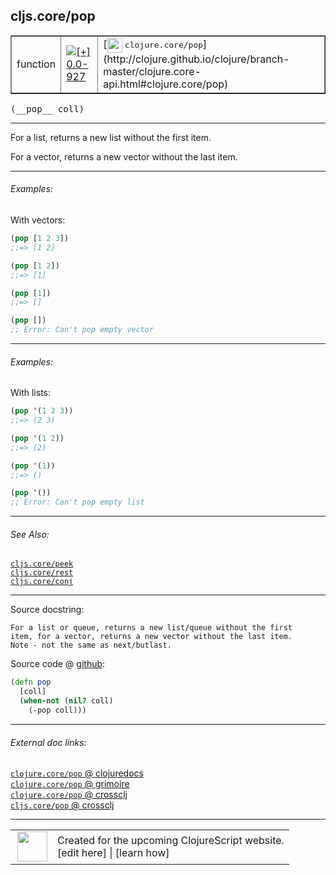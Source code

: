 ## cljs.core/pop



 <table border="1">
<tr>
<td>function</td>
<td><a href="https://github.com/cljsinfo/cljs-api-docs/tree/0.0-927"><img valign="middle" alt="[+] 0.0-927" title="Added in 0.0-927" src="https://img.shields.io/badge/+-0.0--927-lightgrey.svg"></a> </td>
<td>
[<img height="24px" valign="middle" src="http://i.imgur.com/1GjPKvB.png"> <samp>clojure.core/pop</samp>](http://clojure.github.io/clojure/branch-master/clojure.core-api.html#clojure.core/pop)
</td>
</tr>
</table>


 <samp>
(__pop__ coll)<br>
</samp>

---

For a list, returns a new list without the first item.

For a vector, returns a new vector without the last item.



---

###### Examples:

With vectors:

```clj
(pop [1 2 3])
;;=> [1 2]

(pop [1 2])
;;=> [1]

(pop [1])
;;=> []

(pop [])
;; Error: Can't pop empty vector
```



---
###### Examples:

With lists:

```clj
(pop '(1 2 3))
;;=> (2 3)

(pop '(1 2))
;;=> (2)

(pop '(1))
;;=> ()

(pop '())
;; Error: Can't pop empty list
```



---

###### See Also:

[`cljs.core/peek`](../cljs.core/peek.md)<br>
[`cljs.core/rest`](../cljs.core/rest.md)<br>
[`cljs.core/conj`](../cljs.core/conj.md)<br>

---


Source docstring:

```
For a list or queue, returns a new list/queue without the first
item, for a vector, returns a new vector without the last item.
Note - not the same as next/butlast.
```


Source code @ [github](https://github.com/clojure/clojurescript/blob/r2665/src/cljs/cljs/core.cljs#L1415-L1421):

```clj
(defn pop
  [coll]
  (when-not (nil? coll)
    (-pop coll)))
```

<!--
Repo - tag - source tree - lines:

 <pre>
clojurescript @ r2665
└── src
    └── cljs
        └── cljs
            └── <ins>[core.cljs:1415-1421](https://github.com/clojure/clojurescript/blob/r2665/src/cljs/cljs/core.cljs#L1415-L1421)</ins>
</pre>

-->

---



###### External doc links:

[`clojure.core/pop` @ clojuredocs](http://clojuredocs.org/clojure.core/pop)<br>
[`clojure.core/pop` @ grimoire](http://conj.io/store/v1/org.clojure/clojure/1.7.0-beta3/clj/clojure.core/pop/)<br>
[`clojure.core/pop` @ crossclj](http://crossclj.info/fun/clojure.core/pop.html)<br>
[`cljs.core/pop` @ crossclj](http://crossclj.info/fun/cljs.core.cljs/pop.html)<br>

---

 <table>
<tr><td>
<img valign="middle" align="right" width="48px" src="http://i.imgur.com/Hi20huC.png">
</td><td>
Created for the upcoming ClojureScript website.<br>
[edit here] | [learn how]
</td></tr></table>

[edit here]:https://github.com/cljsinfo/cljs-api-docs/blob/master/cljsdoc/cljs.core/pop.cljsdoc
[learn how]:https://github.com/cljsinfo/cljs-api-docs/wiki/cljsdoc-files

<!--

This information was too distracting to show to readers, but I'll leave it
commented here since it is helpful to:

- pretty-print the data used to generate this document
- and show how to retrieve that data



The API data for this symbol:

```clj
{:description "For a list, returns a new list without the first item.\n\nFor a vector, returns a new vector without the last item.",
 :ns "cljs.core",
 :name "pop",
 :signature ["[coll]"],
 :history [["+" "0.0-927"]],
 :type "function",
 :related ["cljs.core/peek" "cljs.core/rest" "cljs.core/conj"],
 :full-name-encode "cljs.core/pop",
 :source {:code "(defn pop\n  [coll]\n  (when-not (nil? coll)\n    (-pop coll)))",
          :title "Source code",
          :repo "clojurescript",
          :tag "r2665",
          :filename "src/cljs/cljs/core.cljs",
          :lines [1415 1421]},
 :examples [{:id "6bd9f7",
             :content "With vectors:\n\n```clj\n(pop [1 2 3])\n;;=> [1 2]\n\n(pop [1 2])\n;;=> [1]\n\n(pop [1])\n;;=> []\n\n(pop [])\n;; Error: Can't pop empty vector\n```"}
            {:id "81221f",
             :content "With lists:\n\n```clj\n(pop '(1 2 3))\n;;=> (2 3)\n\n(pop '(1 2))\n;;=> (2)\n\n(pop '(1))\n;;=> ()\n\n(pop '())\n;; Error: Can't pop empty list\n```"}],
 :full-name "cljs.core/pop",
 :clj-symbol "clojure.core/pop",
 :docstring "For a list or queue, returns a new list/queue without the first\nitem, for a vector, returns a new vector without the last item.\nNote - not the same as next/butlast."}

```

Retrieve the API data for this symbol:

```clj
;; from Clojure REPL
(require '[clojure.edn :as edn])
(-> (slurp "https://raw.githubusercontent.com/cljsinfo/cljs-api-docs/catalog/cljs-api.edn")
    (edn/read-string)
    (get-in [:symbols "cljs.core/pop"]))
```

-->

